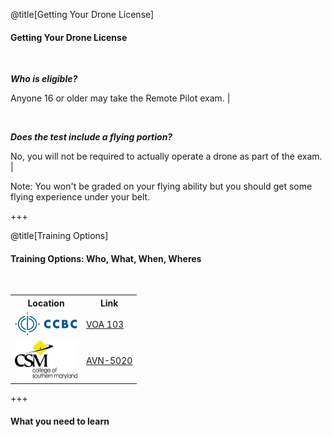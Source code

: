 <div class="slide-bg-style-left"></div><div class="slide-bg-style-right"></div>

@title[Getting Your Drone License]

#### Getting Your Drone License

<br>

_**Who is eligible?**_

  Anyone 16 or older may take the Remote Pilot exam.                              |

<br>

_**Does the test include a flying portion?**_

  No, you will not be required to actually operate a drone as part of the exam.   |

Note:
You won't be graded on your flying ability but you should get some flying experience under your belt.

+++
<div class="slide-bg-style-left"></div><div class="slide-bg-style-right"></div>

@title[Training Options]

#### Training Options: Who, What, When, Wheres

<br>

<table>
  <tr>
    <th>Location</th>
    <th>Link</th>

  </tr>
  <tr>
    <td><img src="assets/img/logo_ccbc_2.png" alt="CCBC" /></td>
    <td><a href="https://flexreg.ccbcmd.edu/flexibleregistration/index.jsp?frc=CE" target="_blank">VOA 103</a></td>

  </tr>
  <tr>
    <td><img src="assets/img/logo_csmd.png" alt="CCBC" /></td>
    <td><a href="https://express.csmd.edu/Online/Services?TOKENIDX=1031438944&SS=1&APP=ST&CONSTITUENCY=WBCE" target="_blank">AVN-5020</a></td>
  </tr>
</table>

+++
#### What you need to learn
